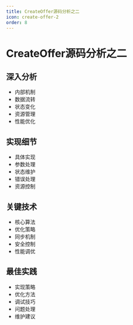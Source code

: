 ```yaml
---
title: CreateOffer源码分析之二
icon: create-offer-2
order: 8
---
```


# CreateOffer源码分析之二

## 深入分析
- 内部机制
- 数据流转
- 状态变化
- 资源管理
- 性能优化

## 实现细节
- 具体实现
- 参数处理
- 状态维护
- 错误处理
- 资源控制

## 关键技术
- 核心算法
- 优化策略
- 同步机制
- 安全控制
- 性能调优

## 最佳实践
- 实现策略
- 优化方法
- 调试技巧
- 问题处理
- 维护建议
